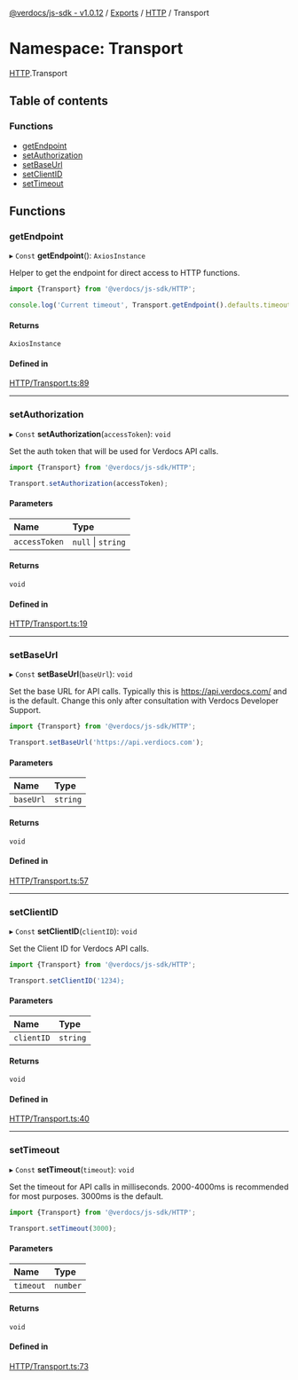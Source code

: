 [@verdocs/js-sdk - v1.0.12](../README.md) / [Exports](../modules.md) / [HTTP](HTTP.md) / Transport

# Namespace: Transport

[HTTP](HTTP.md).Transport

## Table of contents

### Functions

- [getEndpoint](HTTP.Transport.md#getendpoint)
- [setAuthorization](HTTP.Transport.md#setauthorization)
- [setBaseUrl](HTTP.Transport.md#setbaseurl)
- [setClientID](HTTP.Transport.md#setclientid)
- [setTimeout](HTTP.Transport.md#settimeout)

## Functions

### getEndpoint

▸ `Const` **getEndpoint**(): `AxiosInstance`

Helper to get the endpoint for direct access to HTTP functions.

```typescript
import {Transport} from '@verdocs/js-sdk/HTTP';

console.log('Current timeout', Transport.getEndpoint().defaults.timeout);
```

#### Returns

`AxiosInstance`

#### Defined in

[HTTP/Transport.ts:89](https://github.com/Verdocs/js-sdk/blob/main/src/HTTP/Transport.ts#L89)

___

### setAuthorization

▸ `Const` **setAuthorization**(`accessToken`): `void`

Set the auth token that will be used for Verdocs API calls.

```typescript
import {Transport} from '@verdocs/js-sdk/HTTP';

Transport.setAuthorization(accessToken);
```

#### Parameters

| Name | Type |
| :------ | :------ |
| `accessToken` | ``null`` \| `string` |

#### Returns

`void`

#### Defined in

[HTTP/Transport.ts:19](https://github.com/Verdocs/js-sdk/blob/main/src/HTTP/Transport.ts#L19)

___

### setBaseUrl

▸ `Const` **setBaseUrl**(`baseUrl`): `void`

Set the base URL for API calls. Typically this is https://api.verdocs.com/ and is the default. Change this only after consultation
with Verdocs Developer Support.

```typescript
import {Transport} from '@verdocs/js-sdk/HTTP';

Transport.setBaseUrl('https://api.verdiocs.com');
```

#### Parameters

| Name | Type |
| :------ | :------ |
| `baseUrl` | `string` |

#### Returns

`void`

#### Defined in

[HTTP/Transport.ts:57](https://github.com/Verdocs/js-sdk/blob/main/src/HTTP/Transport.ts#L57)

___

### setClientID

▸ `Const` **setClientID**(`clientID`): `void`

Set the Client ID for Verdocs API calls.

```typescript
import {Transport} from '@verdocs/js-sdk/HTTP';

Transport.setClientID('1234);
```

#### Parameters

| Name | Type |
| :------ | :------ |
| `clientID` | `string` |

#### Returns

`void`

#### Defined in

[HTTP/Transport.ts:40](https://github.com/Verdocs/js-sdk/blob/main/src/HTTP/Transport.ts#L40)

___

### setTimeout

▸ `Const` **setTimeout**(`timeout`): `void`

Set the timeout for API calls in milliseconds. 2000-4000ms is recommended for most purposes. 3000ms is the default.

```typescript
import {Transport} from '@verdocs/js-sdk/HTTP';

Transport.setTimeout(3000);
```

#### Parameters

| Name | Type |
| :------ | :------ |
| `timeout` | `number` |

#### Returns

`void`

#### Defined in

[HTTP/Transport.ts:73](https://github.com/Verdocs/js-sdk/blob/main/src/HTTP/Transport.ts#L73)
